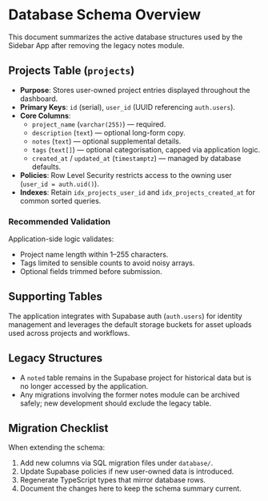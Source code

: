 # Database Schema Overview

This document summarizes the active database structures used by the Sidebar App after removing the legacy notes module.

## Projects Table (`projects`)

- **Purpose**: Stores user-owned project entries displayed throughout the dashboard.
- **Primary Keys**: `id` (serial), `user_id` (UUID referencing `auth.users`).
- **Core Columns**:
  - `project_name` (`varchar(255)`) — required.
  - `description` (`text`) — optional long-form copy.
  - `notes` (`text`) — optional supplemental details.
  - `tags` (`text[]`) — optional categorisation, capped via application logic.
  - `created_at` / `updated_at` (`timestamptz`) — managed by database defaults.
- **Policies**: Row Level Security restricts access to the owning user (`user_id = auth.uid()`).
- **Indexes**: Retain `idx_projects_user_id` and `idx_projects_created_at` for common sorted queries.

### Recommended Validation

Application-side logic validates:

- Project name length within 1–255 characters.
- Tags limited to sensible counts to avoid noisy arrays.
- Optional fields trimmed before submission.

## Supporting Tables

The application integrates with Supabase auth (`auth.users`) for identity management and leverages the default storage buckets for asset uploads used across projects and workflows.

## Legacy Structures

- A `noted` table remains in the Supabase project for historical data but is no longer accessed by the application.
- Any migrations involving the former notes module can be archived safely; new development should exclude the legacy table.

## Migration Checklist

When extending the schema:

1. Add new columns via SQL migration files under `database/`.
2. Update Supabase policies if new user-owned data is introduced.
3. Regenerate TypeScript types that mirror database rows.
4. Document the changes here to keep the schema summary current.
